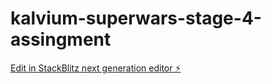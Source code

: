 # kalvium-superwars-stage-4-assingment

[Edit in StackBlitz next generation editor ⚡️](https://stackblitz.com/~/github.com/Alphamikey23/kalvium-superwars-stage-4-assingment)
